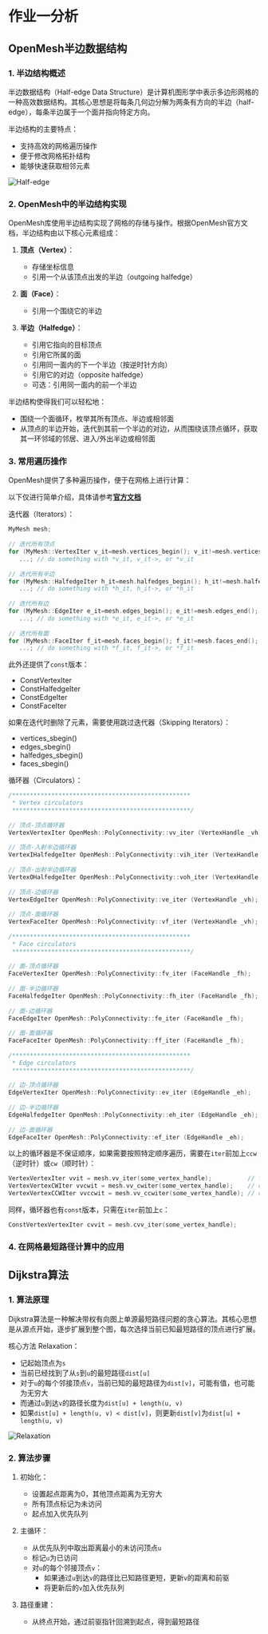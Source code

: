 # 作业一分析

## OpenMesh半边数据结构

### 1. 半边结构概述

半边数据结构（Half-edge Data Structure）是计算机图形学中表示多边形网格的一种高效数据结构。其核心思想是将每条几何边分解为两条有方向的半边（half-edge），每条半边属于一个面并指向特定方向。

半边结构的主要特点：
- 支持高效的网格遍历操作
- 便于修改网格拓扑结构
- 能够快速获取相邻元素

![Half-edge](/images/analysis_1_1.png)

### 2. OpenMesh中的半边结构实现

OpenMesh库使用半边结构实现了网格的存储与操作。根据OpenMesh官方文档，半边结构由以下核心元素组成：

1. **顶点（Vertex）**：
   - 存储坐标信息
   - 引用一个从该顶点出发的半边（outgoing halfedge）

2. **面（Face）**：
   - 引用一个围绕它的半边

3. **半边（Halfedge）**：
   - 引用它指向的目标顶点
   - 引用它所属的面
   - 引用同一面内的下一个半边（按逆时针方向）
   - 引用它的对边（opposite halfedge）
   - 可选：引用同一面内的前一个半边

半边结构使得我们可以轻松地：
- 围绕一个面循环，枚举其所有顶点、半边或相邻面
- 从顶点的半边开始，迭代到其前一个半边的对边，从而围绕该顶点循环，获取其一环邻域的邻居、进入/外出半边或相邻面

### 3. 常用遍历操作

OpenMesh提供了多种遍历操作，便于在网格上进行计算：

以下仅进行简单介绍，具体请参考[**官方文档**](https://www.graphics.rwth-aachen.de/media/openmesh_static/Documentations/OpenMesh-10.0-Documentation/a06153.html)

迭代器（Iterators）：

```cpp
MyMesh mesh;
 
// 迭代所有顶点
for (MyMesh::VertexIter v_it=mesh.vertices_begin(); v_it!=mesh.vertices_end(); ++v_it) 
   ...; // do something with *v_it, v_it->, or *v_it
 
// 迭代所有半边
for (MyMesh::HalfedgeIter h_it=mesh.halfedges_begin(); h_it!=mesh.halfedges_end(); ++h_it) 
   ...; // do something with *h_it, h_it->, or *h_it
 
// 迭代所有边
for (MyMesh::EdgeIter e_it=mesh.edges_begin(); e_it!=mesh.edges_end(); ++e_it) 
   ...; // do something with *e_it, e_it->, or *e_it
 
// 迭代所有面
for (MyMesh::FaceIter f_it=mesh.faces_begin(); f_it!=mesh.faces_end(); ++f_it) 
   ...; // do something with *f_it, f_it->, or *f_it
```

此外还提供了`const`版本：

- ConstVertexIter
- ConstHalfedgeIter
- ConstEdgeIter
- ConstFaceIter

如果在迭代时删除了元素，需要使用跳过迭代器（Skipping Iterators）：

- vertices_sbegin()
- edges_sbegin()
- halfedges_sbegin()
- faces_sbegin()

循环器（Circulators）：

```cpp
/**************************************************
 * Vertex circulators
 **************************************************/
 
// 顶点-顶点循环器
VertexVertexIter OpenMesh::PolyConnectivity::vv_iter (VertexHandle _vh);
 
// 顶点-入射半边循环器
VertexIHalfedgeIter OpenMesh::PolyConnectivity::vih_iter (VertexHandle _vh);
 
// 顶点-出射半边循环器
VertexOHalfedgeIter OpenMesh::PolyConnectivity::voh_iter (VertexHandle _vh);
 
// 顶点-边循环器
VertexEdgeIter OpenMesh::PolyConnectivity::ve_iter (VertexHandle _vh);
 
// 顶点-面循环器
VertexFaceIter OpenMesh::PolyConnectivity::vf_iter (VertexHandle _vh);
 
/**************************************************
 * Face circulators
 **************************************************/
 
// 面-顶点循环器
FaceVertexIter OpenMesh::PolyConnectivity::fv_iter (FaceHandle _fh);
 
// 面-半边循环器
FaceHalfedgeIter OpenMesh::PolyConnectivity::fh_iter (FaceHandle _fh);
 
// 面-边循环器
FaceEdgeIter OpenMesh::PolyConnectivity::fe_iter (FaceHandle _fh);
 
// 面-面循环器
FaceFaceIter OpenMesh::PolyConnectivity::ff_iter (FaceHandle _fh);
 
/**************************************************
 * Edge circulators
 **************************************************/
 
// 边-顶点循环器
EdgeVertexIter OpenMesh::PolyConnectivity::ev_iter (EdgeHandle _eh);
 
// 边-半边循环器
EdgeHalfedgeIter OpenMesh::PolyConnectivity::eh_iter (EdgeHandle _eh);
 
// 边-面循环器
EdgeFaceIter OpenMesh::PolyConnectivity::ef_iter (EdgeHandle _eh);
```

以上的循环器是不保证顺序，如果需要按照特定顺序遍历，需要在`iter`前加上`ccw`（逆时针）或`cw`（顺时针）：

```cpp
VertexVertexIter vvit = mesh.vv_iter(some_vertex_handle);          // fastest (clock or counterclockwise)
VertexVertexCWIter vvcwit = mesh.vv_cwiter(some_vertex_handle);    // clockwise
VertexVertexCCWIter vvccwit = mesh.vv_ccwiter(some_vertex_handle); // counter-clockwise
```

同样，循环器也有`const`版本，只需在`iter`前加上`c`：

```cpp
ConstVertexVertexIter cvvit = mesh.cvv_iter(some_vertex_handle);
```


### 4. 在网格最短路径计算中的应用

## Dijkstra算法

### 1. 算法原理

Dijkstra算法是一种解决带权有向图上单源最短路径问题的贪心算法。其核心思想是从源点开始，逐步扩展到整个图，每次选择当前已知最短路径的顶点进行扩展。

核心方法 Relaxation：

- 记起始顶点为`s`
- 当前已经找到了从`s`到`u`的最短路径`dist[u]`
- 对于`u`的每个邻接顶点`v`，当前已知的最短路径为`dist[v]`，可能有值，也可能为无穷大
- 而通过`u`到达`v`的路径长度为`dist[u] + length(u, v)`
- 如果`dist[u] + length(u, v) < dist[v]`，则更新`dist[v]`为`dist[u] + length(u, v)`

![Relaxation](/images/analysis_1_2.png)


### 2. 算法步骤

1. 初始化：
   - 设置起点距离为0，其他顶点距离为无穷大
   - 所有顶点标记为未访问
   - 起点加入优先队列

2. 主循环：
   - 从优先队列中取出距离最小的未访问顶点`u`
   - 标记`u`为已访问
   - 对`u`的每个邻接顶点`v`：
     - 如果通过`u`到达`v`的路径比已知路径更短，更新`v`的距离和前驱
     - 将更新后的`v`加入优先队列

3. 路径重建：
   - 从终点开始，通过前驱指针回溯到起点，得到最短路径


